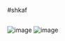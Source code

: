 #shkaf
##
![image](https://github.com/klimeeentiy/shkaf/assets/159232458/63ca9efb-7f74-4514-997a-64f59643c971)
![image](https://github.com/klimeeentiy/shkaf/assets/159232458/cb125da6-bb91-4b19-8bcb-37189d33d1e1)
